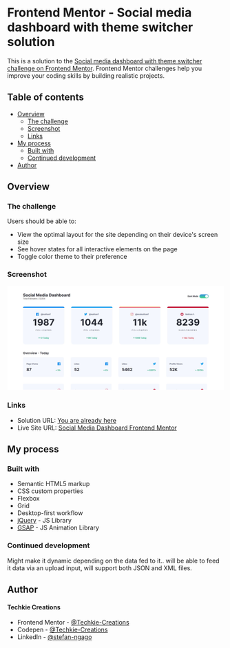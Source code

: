 # Frontend Mentor - Social media dashboard with theme switcher solution

This is a solution to the [Social media dashboard with theme switcher challenge on Frontend Mentor](https://www.frontendmentor.io/challenges/social-media-dashboard-with-theme-switcher-6oY8ozp_H). Frontend Mentor challenges help you improve your coding skills by building realistic projects. 

## Table of contents

- [Overview](#overview)
  - [The challenge](#the-challenge)
  - [Screenshot](#screenshot)
  - [Links](#links)
- [My process](#my-process)
  - [Built with](#built-with)
  - [Continued development](#continued-development)
- [Author](#author)

## Overview

### The challenge

Users should be able to:

- View the optimal layout for the site depending on their device's screen size
- See hover states for all interactive elements on the page
- Toggle color theme to their preference

### Screenshot

![Preview Image](./design/preview.jpg)

### Links

- Solution URL: [You are already here](https://github.com/Techkie-Creations/social-media-dashboard-frontendmentor)
- Live Site URL: [Social Media Dashboard Frontend Mentor](https://techkie-creations.github.io/social-media-dashboard-frontendmentor)

## My process

### Built with

- Semantic HTML5 markup
- CSS custom properties
- Flexbox
- Grid
- Desktop-first workflow
- [jQuery](https://jquery.com) - JS Library
- [GSAP](https://gsap.com) - JS Animation Library

### Continued development

Might make it dynamic depending on the data fed to it.. will be able to feed it data via an upload input, will support both JSON and XML files.

## Author

#### Techkie Creations

- Frontend Mentor - [@Techkie-Creations](https://www.frontendmentor.io/profile/Techkie-Creations)
- Codepen - [@Techkie-Creations](https://codepen.io/Tech--Guy)
- LinkedIn - [@stefan-ngago](https://www.linkedin.com/in/stefan-ngago)